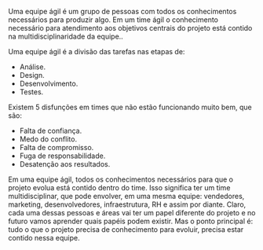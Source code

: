 Uma equipe ágil é um grupo de pessoas com todos os conhecimentos necessários para produzir algo. Em um time ágil o conhecimento necessário para atendimento aos objetivos centrais do projeto está contido na multidisciplinaridade da equipe..

Uma equipe ágil é a divisão das tarefas nas etapas de:
* Análise.
* Design.
* Desenvolvimento.
* Testes.

Existem 5 disfunções em times que não estão funcionando muito bem, que são:
* Falta de confiança.
* Medo do conflito.
* Falta de compromisso.
* Fuga de responsabilidade.
* Desatenção aos resultados.

Em uma equipe ágil, todos os conhecimentos necessários para que o projeto evolua está contido dentro do time. Isso significa ter um time multidisciplinar, que pode envolver, em uma mesma equipe: vendedores, marketing, desenvolvedores, infraestrutura, RH e assim por diante. Claro, cada uma dessas pessoas e áreas vai ter um papel diferente do projeto e no futuro vamos aprender quais papéis podem existir. Mas o ponto principal é: tudo o que o projeto precisa de conhecimento para evoluir, precisa estar contido nessa equipe.